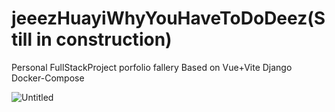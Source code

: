 # jeeezHuayiWhyYouHaveToDoDeez(Still in construction)
Personal FullStackProject porfolio fallery Based on Vue+Vite Django Docker-Compose


![Untitled](frontpreview.gif)
